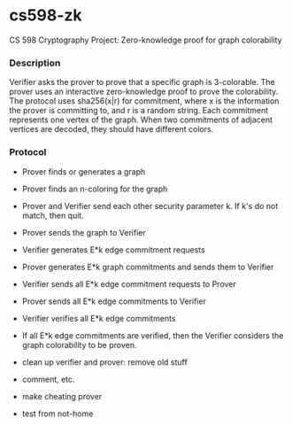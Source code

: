 # cs598-zk
CS 598 Cryptography Project: Zero-knowledge proof for graph colorability

### Description ###
Verifier asks the prover to prove that a specific graph is 3-colorable.  The prover uses an interactive zero-knowledge proof to prove the colorability.  The protocol uses sha256(x|r) for commitment, where x is the information the prover is committing to, and r is a random string.  Each commitment represents one vertex of the graph.  When two commitments of adjacent vertices are decoded, they should have different colors.

### Protocol ###
* Prover finds or generates a graph
* Prover finds an n-coloring for the graph
* Prover and Verifier send each other security parameter k.  If k's do not match, then quit.
* Prover sends the graph to Verifier
* Verifier generates E*k edge commitment requests
* Prover generates E*k graph commitments and sends them to Verifier
* Verifier sends all E*k edge commitment requests to Prover
* Prover sends all E*k edge commitments to Verifier
* Verifier verifies all E*k edge commitments
* If all E*k edge commitments are verified, then the Verifier considers the graph colorability to be proven.

* clean up verifier and prover: remove old stuff
* comment, etc.
* make cheating prover
* test from not-home